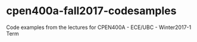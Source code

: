 # cpen400a-fall2017-codesamples
Code examples from the lectures for CPEN400A - ECE/UBC - Winter2017-1 Term
